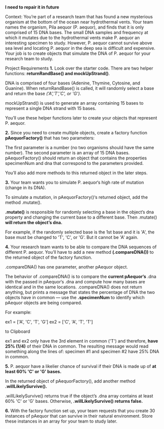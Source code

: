 **I need to repair it in future**

Context: You’re part of a research team that has found a new 
mysterious organism at the bottom of the ocean near hydrothermal vents. 
Your team names the organism, Pila aequor (P. aequor), and finds that 
it is only comprised of 15 DNA bases. The small DNA samples and frequency 
at which it mutates due to the hydrothermal vents make P. aequor an interesting 
specimen to study. However, P. aequor cannot survive above sea level and locating 
P. aequor in the deep sea is difficult and expensive. Your job is to create objects 
that simulate the DNA of P. aequor for your research team to study.


Project Requirements
**1.**
Look over the starter code. There are two helper functions: **returnRandBase() and mockUpStrand()**.

DNA is comprised of four bases (Adenine, Thymine, Cytosine, and Guanine). When returnRandBase() is called, it will randomly select a base and return the base *('A','T','C', or 'G')*.

mockUpStrand() is used to generate an array containing 15 bases to represent a single DNA strand with 15 bases.

You’ll use these helper functions later to create your objects that represent P. aequor.

**2.**
Since you need to create multiple objects, create a factory function **pAequorFactory()** that has two parameters:

The first parameter is a number (no two organisms should have the same number).
The second parameter is an array of 15 DNA bases.
pAequorFactory() should return an object that contains the properties specimenNum and dna that correspond to the parameters provided.

You’ll also add more methods to this returned object in the later steps.

**3.**
Your team wants you to simulate P. aequor‘s high rate of mutation (change in its DNA).

To simulate a mutation, in pAequorFactory()‘s returned object, add the method .mutate().

**.mutate()** is responsible for randomly selecting a base in the object’s dna property 
and changing the current base to a different base. Then .mutate() **will return the object’s dna.**

For example, if the randomly selected base is the 1st base and it is 'A', 
the base must be changed to 'T', 'C', or 'G'. But it cannot be 'A' again.

**4.**
Your research team wants to be able to compare the DNA sequences of different P. aequor. 
You’ll have to add a new method **(.compareDNA())** to the returned object of the factory function.


.compareDNA() has one parameter, another pAequor object.

The behavior of .compareDNA() is to compare the **current pAequor‘s** .dna with the passed 
in pAequor‘s .dna and compute how many bases are identical and in the same locations. 
.compareDNA() does not return anything, but prints a message that states the percentage 
of DNA the two objects have in common — use the **.specimenNum** to identify which pAequor 
objects are being compared.

For example:

ex1 = ['A', 'C', 'T', 'G']
ex2 = ['C', 'A', 'T', 'T']

to Clipboard

ex1 and ex2 only have the 3rd element in common ('T') and therefore, **have 25% (1/4)** of 
their DNA in common. The resulting message would read something along the lines of: 
specimen #1 and specimen #2 have 25% DNA in common.

**5.**
P. aequor have a likelier chance of survival if their DNA is made up of 
**at least 60% 'C' or 'G' bases.**

In the returned object of pAequorFactory(), add another method **.willLikelySurvive().**

.willLikelySurvive() returns true if the object’s .dna array contains at least 60% 'C' or 'G' 
bases. Otherwise, **.willLikelySurvive() returns false.**

**6.**
With the factory function set up, your team requests that you create 30 instances of pAequor 
that can survive in their natural environment. Store these instances in an array for your 
team to study later.